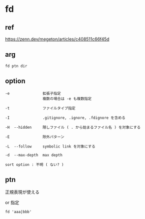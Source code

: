 
#  fd


## ref

https://zenn.dev/megeton/articles/c408511c66f45d


## arg

```
fd ptn dir
```


## option

```
-e               拡張子指定
                 複数の場合は -e も複数指定

-t               ファイルタイプ指定

-I               .gitignore, .ignore, .fdignore を含める

-H  --hidden     隠しファイル ( . から始まるファイル名 ) を対象にする

-E               除外パターン

-L  --follow     symbolic link を対象にする

-d  --max-depth  max depth
```


```
sort option : 不明 ( ない? )
```


## ptn

正規表現が使える


or 指定

```
fd 'aaa|bbb'
```



